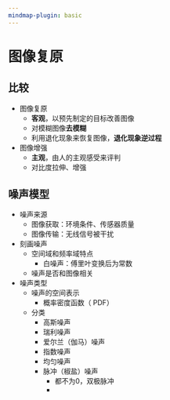 ```yaml
---
mindmap-plugin: basic
---
```


# 图像复原
## 比较
- 图像复原
	- **客观**，以预先制定的目标改善图像
	- 对模糊图像**去模糊**
	- 利用退化现象来恢复图像，**退化现象逆过程**
- 图像增强
	- **主观**，由人的主观感受来评判
	- 对比度拉伸、增强

## 噪声模型
- 噪声来源
	- 图像获取：环境条件、传感器质量
	- 图像传输：无线信号被干扰
- 刻画噪声
	- 空间域和频率域特点
		- 白噪声：傅里叶变换后为常数
	- 噪声是否和图像相关
- 噪声类型
	- 噪声的空间表示
		- 概率密度函数（ PDF）
	- 分类
		- 高斯噪声
		- 瑞利噪声
		- 爱尔兰（伽马）噪声
		- 指数噪声
		- 均匀噪声
		- 脉冲（椒盐）噪声
			- 都不为0，双极脉冲
			- 